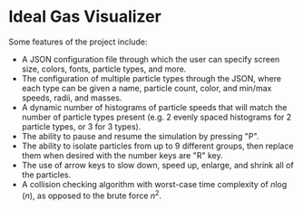 # Ideal Gas Visualizer

Some features of the project include: 
- A JSON configuration file through which the user can specify screen size, colors, fonts, particle types, and more. 
- The configuration of multiple particle types through the JSON, where each type can be given a name, particle count, color, and min/max speeds, radii, and masses. 
- A dynamic number of histograms of particle speeds that will match the number of particle types present (e.g. 2 evenly spaced histograms for 2 particle types, or 3 for 3 types). 
- The ability to pause and resume the simulation by pressing "P". 
- The ability to isolate particles from up to 9 different groups, then replace them when desired with the number keys are "R" key. 
- The use of arrow keys to slow down, speed up, enlarge, and shrink all of the particles. 
- A collision checking algorithm with worst-case time complexity of $n\log(n)$, as opposed to the brute force $n^2$. 